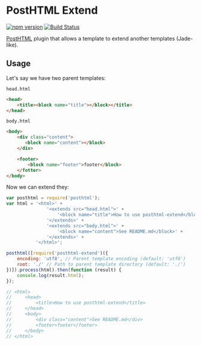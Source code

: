 # PostHTML Extend
[![npm version](https://badge.fury.io/js/posthtml-extend.svg)](http://badge.fury.io/js/posthtml-extend)
[![Build Status](https://travis-ci.org/maltsev/posthtml-extend.svg?branch=master)](https://travis-ci.org/maltsev/posthtml-extend)

[PostHTML](https://github.com/posthtml/posthtml) plugin that allows a template to extend another templates (Jade-like).


## Usage
Let's say we have two parent templates:

`head.html`
```html
<head>
    <title><block name="title"></block></title>
</head>
```

`body.html`
```html
<body>
    <div class="content">
       <block name="content"></block>
    </div>

    <footer>
        <block name="footer">footer</block>
    </fotter>
</body>
```

Now we can extend they:
```js
var posthtml = require('posthtml');
var html = '<html>' +
               '<extends src="head.html">' +
                   '<block name="title">How to use posthtml-extend</block>' +
               '</extends>' +
               '<extends src="body.html">' +
                   '<block name="content">See README.md</block>' +
               '</extends>' +
           '</html>';

posthtml([require('posthtml-extend')({
    encoding: 'utf8', // Parent template encoding (default: 'utf8')
    root: './' // Path to parent template directory (default: './')
})]).process(html).then(function (result) {
    console.log(result.html);
});

// <html>
//     <head>
//         <title>How to use posthtml-extend</title>
//     </head>
//     <body>
//         <div class="content">See README.md</div>
//         <footer>footer</footer>
//     </body>
// </html>
```
